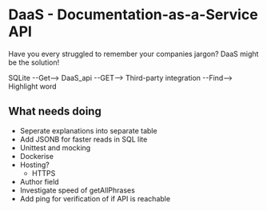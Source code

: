 # DaaS - Documentation-as-a-Service API

Have you every struggled to remember your companies jargon? DaaS might be the solution!

SQLite --Get--> DaaS_api --GET--> Third-party integration --Find--> Highlight word

## What needs doing

- Seperate explanations into separate table
- Add JSONB for faster reads in SQL lite
- Unittest and mocking
- Dockerise
- Hosting?
  - HTTPS
- Author field
- Investigate speed of getAllPhrases
- Add ping for verification of if API is reachable

